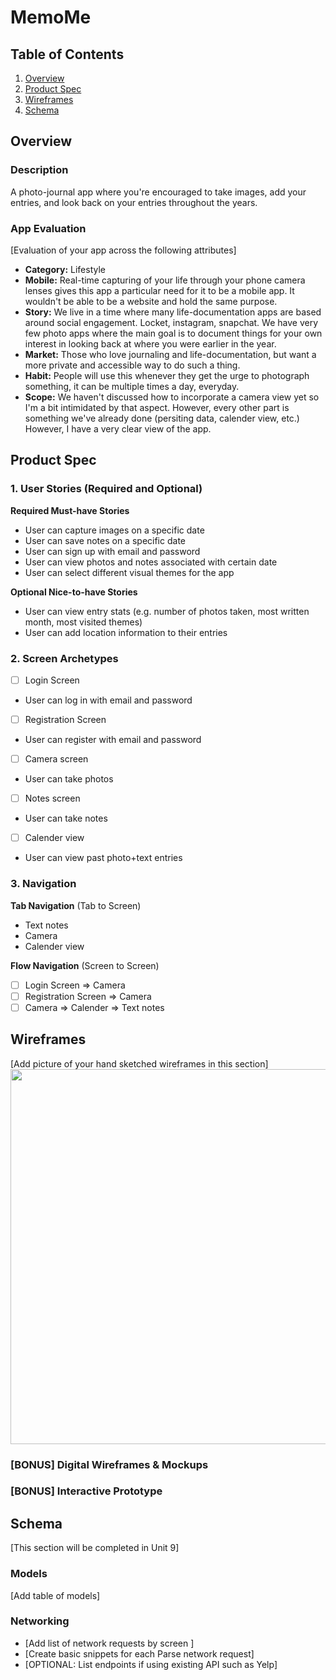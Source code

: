 # MemoMe

## Table of Contents

1. [Overview](#Overview)
2. [Product Spec](#Product-Spec)
3. [Wireframes](#Wireframes)
4. [Schema](#Schema)

## Overview

### Description

A photo-journal app where you're encouraged to take images, add your entries, and look back on your entries throughout the years.

### App Evaluation

[Evaluation of your app across the following attributes]
- **Category:** Lifestyle
- **Mobile:** Real-time capturing of your life through your phone camera lenses gives this app a particular need for it to be a mobile app. It wouldn't be able to be a website and hold the same purpose.
- **Story:** We live in a time where many life-documentation apps are based around social engagement. Locket, instagram, snapchat. We have very few photo apps where the main goal is to document things for your own interest in looking back at where you were earlier in the year.
- **Market:** Those who love journaling and life-documentation, but want a more private and accessible way to do such a thing.
- **Habit:** People will use this whenever they get the urge to photograph something, it can be multiple times a day, everyday.
- **Scope:** We haven't discussed how to incorporate a camera view yet so I'm a bit intimidated by that aspect. However, every other part is something we've already done (persiting data, calender view, etc.) However, I have a very clear view of the app.

## Product Spec

### 1. User Stories (Required and Optional)

**Required Must-have Stories**

* User can capture images on a specific date
* User can save notes on a specific date
* User can sign up with email and password
* User can view photos and notes associated with certain date
* User can select different visual themes for the app

**Optional Nice-to-have Stories**
* User can view entry stats (e.g. number of photos taken, most written month, most visited themes)
* User can add location information to their entries

### 2. Screen Archetypes

- [ ] Login Screen
* User can log in with email and password
- [ ] Registration Screen
*  User can register with email and password
- [ ] Camera screen
* User can take photos
- [ ] Notes screen
* User can take notes
- [ ] Calender view
* User can view past photo+text entries

### 3. Navigation

**Tab Navigation** (Tab to Screen)

* Text notes
* Camera
* Calender view

**Flow Navigation** (Screen to Screen)

- [ ] Login Screen
        => Camera
- [ ] Registration Screen
        => Camera
- [ ] Camera
        => Calender
        => Text notes

## Wireframes

[Add picture of your hand sketched wireframes in this section]
<img src="https://drive.google.com/file/d/14KOspCcFNtw6e-fWCg91Sh4Bwpxz9pir/view?usp=sharing" width=600>

### [BONUS] Digital Wireframes & Mockups

### [BONUS] Interactive Prototype

## Schema 

[This section will be completed in Unit 9]

### Models

[Add table of models]

### Networking

- [Add list of network requests by screen ]
- [Create basic snippets for each Parse network request]
- [OPTIONAL: List endpoints if using existing API such as Yelp]
